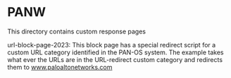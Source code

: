 # PANW
This directory contains custom response pages

url-block-page-2023:
This block page has a special redirect script for a custom URL category identified in the PAN-OS system.  The example takes what ever the URLs are in the URL-redirect custom category and redirects them to www.paloaltonetworks.com
